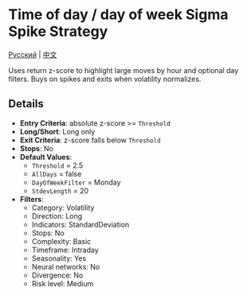 # Time of day / day of week Sigma Spike Strategy
[Русский](README_ru.md) | [中文](README_cn.md)

Uses return z-score to highlight large moves by hour and optional day filters.
Buys on spikes and exits when volatility normalizes.

## Details

- **Entry Criteria**: absolute z-score >= `Threshold`
- **Long/Short**: Long only
- **Exit Criteria**: z-score falls below `Threshold`
- **Stops**: No
- **Default Values**:
  - `Threshold` = 2.5
  - `AllDays` = false
  - `DayOfWeekFilter` = Monday
  - `StdevLength` = 20
- **Filters**:
  - Category: Volatility
  - Direction: Long
  - Indicators: StandardDeviation
  - Stops: No
  - Complexity: Basic
  - Timeframe: Intraday
  - Seasonality: Yes
  - Neural networks: No
  - Divergence: No
  - Risk level: Medium
